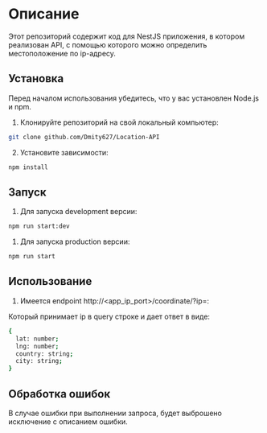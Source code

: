 # Описание

Этот репозиторий содержит код для NestJS приложения, в котором реализован API, с помощью которого  можно определить местоположение по ip-адресу.

## Установка

Перед началом использования убедитесь, что у вас установлен Node.js и npm.

1. Клонируйте репозиторий на свой локальный компьютер:

```bash
git clone github.com/Dmity627/Location-API
```

2. Установите зависимости:

```bash
npm install
```
## Запуск

1. Для запуска development версии:

```bash
npm run start:dev
```

1. Для запуска production версии:

```bash
npm run start
```


## Использование

1. Имеется endpoint http://<app_ip_port>/coordinate/?ip=<ip>:

Который принимает ip в query строке и дает ответ в виде:

```bash
{
  lat: number;
  lng: number;
  country: string;
  city: string;
}
```

## Обработка ошибок

В случае ошибки при выполнении запроса, будет выброшено исключение с описанием ошибки.
